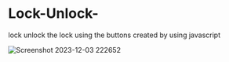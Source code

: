 # Lock-Unlock-
lock unlock the lock using the buttons created by using javascript

![Screenshot 2023-12-03 222652](https://github.com/Pragyac9/Lock-Unlock-/assets/136442660/05b02bd6-0168-4953-ac1c-b2d526cb3ce7)
